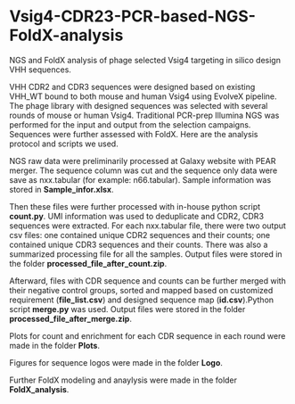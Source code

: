 # Vsig4-CDR23-PCR-based-NGS-FoldX-analysis
NGS and FoldX analysis of phage selected Vsig4 targeting in silico design VHH sequences.

VHH CDR2 and CDR3 sequences were designed based on existing VHH_WT bound to both mouse and human Vsig4 using EvolveX pipeline. The phage library with designed sequences was selected with several rounds of mouse or human Vsig4. Traditional PCR-prep Illumina NGS was performed for the input and output from the selection campaigns. Sequences were further assessed with FoldX. Here are the analysis protocol and scripts we used.

NGS raw data were preliminarily processed at Galaxy website with PEAR merger. The sequence column was cut and the sequence only data were save as nxx.tabular (for example: n66.tabular). Sample information was stored in **Sample_infor.xlsx**.

Then these files were further processed with in-house python script **count.py**. UMI information was used to deduplicate and CDR2, CDR3 sequences were extracted. For each nxx.tabular file, there were two output csv files: one contained unique CDR2 sequences and their counts; one contained unique CDR3 sequences and their counts. There was also a summarized processing file for all the samples. Output files were stored in the folder **processed_file_after_count.zip**. 

Afterward, files with CDR sequence and counts can be further merged with their negative control groups, sorted and mapped based on customized requirement (**file_list.csv**) and designed sequence map (**id.csv**).Python script **merge.py** was used. Output files were stored in the folder **processed_file_after_merge.zip**. 

Plots for count and enrichment for each CDR sequence in each round were made in the folder **Plots**. 

Figures for sequence logos were made in the folder **Logo**. 

Further FoldX modeling and anaylysis were made in the folder **FoldX_analysis**.
